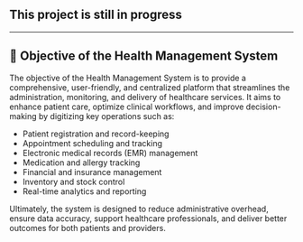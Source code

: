## This project is still in progress

---

## 🎯 Objective of the Health Management System

The objective of the Health Management System is to provide a comprehensive, user-friendly, and centralized platform that streamlines the administration, monitoring, and delivery of healthcare services. It aims to enhance patient care, optimize clinical workflows, and improve decision-making by digitizing key operations such as:
- Patient registration and record-keeping
- Appointment scheduling and tracking
- Electronic medical records (EMR) management
- Medication and allergy tracking
- Financial and insurance management
- Inventory and stock control
- Real-time analytics and reporting

Ultimately, the system is designed to reduce administrative overhead, ensure data accuracy, support healthcare professionals, and deliver better outcomes for both patients and providers.
